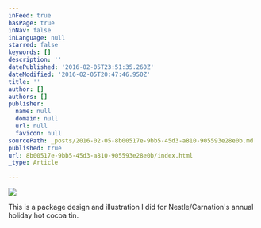 ```yaml
---
inFeed: true
hasPage: true
inNav: false
inLanguage: null
starred: false
keywords: []
description: ''
datePublished: '2016-02-05T23:51:35.260Z'
dateModified: '2016-02-05T20:47:46.950Z'
title: ''
author: []
authors: []
publisher:
  name: null
  domain: null
  url: null
  favicon: null
sourcePath: _posts/2016-02-05-8b00517e-9bb5-45d3-a810-905593e28e0b.md
published: true
url: 8b00517e-9bb5-45d3-a810-905593e28e0b/index.html
_type: Article

---
```

![](https://the-grid-user-content.s3-us-west-2.amazonaws.com/2d973912-3a10-4dbf-b9c9-41a39cb58f5b.jpg)

This is a package design and illustration I did for Nestle/Carnation's annual holiday hot cocoa tin.